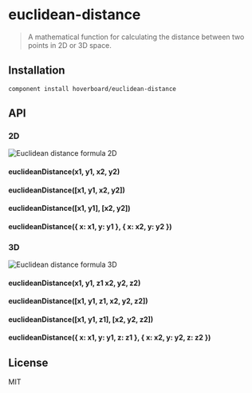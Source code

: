 # euclidean-distance

> A mathematical function for calculating the distance between two points in 2D
> or 3D space.

## Installation

`component install hoverboard/euclidean-distance`

## API

### 2D

![Euclidean distance formula 2D](http://goo.gl/uZ2Xs)

#### euclideanDistance(x1, y1, x2, y2)

#### euclideanDistance([x1, y1, x2, y2])

#### euclideanDistance([x1, y1], [x2, y2])

#### euclideanDistance({ x: x1, y: y1 }, { x: x2, y: y2 })

### 3D

![Euclidean distance formula 3D](http://goo.gl/QBqGG)

#### euclideanDistance(x1, y1, z1 x2, y2, z2)

#### euclideanDistance([x1, y1, z1, x2, y2, z2])

#### euclideanDistance([x1, y1, z1], [x2, y2, z2])

#### euclideanDistance({ x: x1, y: y1, z: z1 }, { x: x2, y: y2, z: z2 })

## License

MIT
